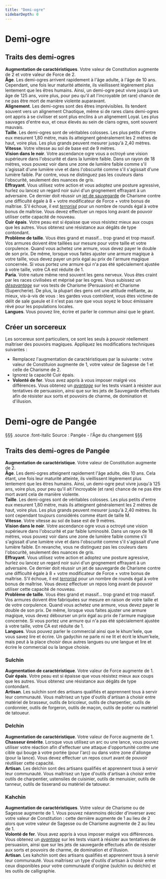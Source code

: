 ```yaml
---
title: "Demi-ogre"
sidebarDepth: 0
---
```

# Demi-ogre
## Traits des demi-ogres

**Augmentation de caractéristiques**. Votre valeur de Constitution augmente de 2 et votre valeur de Force de 2.  
**Âge**. Les demi-ogres arrivent rapidement à l'âge adulte, à l'âge de 10 ans. Cependant, une fois leur maturité atteinte, ils vieillissent légèrement plus lentement que les êtres humains. Ainsi, un demi-ogre peut vivre jusqu'à un âge de 125 ans, voire plus, pour peu qu'il ait l'incroyable (et rare) chance de ne pas être mort de manière violente auparavant.  
**Alignement**. Les demi-ogres sont des êtres imprévisibles. Ils tendent souvent vers un alignement Chaotique, même si de rares clans demi-ogres ont appris à se civiliser et sont plus enclins à un alignement Loyal. Les plus sauvages d'entre eux, et ceux élevés au sein de clans ogres, sont souvent mauvais.  
**Taille**. Les demi-ogres sont de véritables colosses. Les plus petits d'entre eux mesurent 1,80 mètre, mais ils atteignent généralement les 2 mètres de haut, voire plus. Les plus grands peuvent mesurer jusqu'à 2,40 mètres.  
**Vitesse**. Votre vitesse au sol de base est de 9 mètres.  
**Vision dans le noir**. Votre ascendance ogre vous a octroyé une vision supérieure dans l'obscurité et dans la lumière faible. Dans un rayon de 18 mètres, vous pouvez voir dans une zone de lumière faible comme s'il s'agissait d'une lumière vive et dans l'obscurité comme s'il s'agissait d'une lumière faible. Par contre, vous ne distinguez pas les couleurs dans l'obscurité, seulement des nuances de gris.  
**Effrayant**. Vous utilisez votre action et vous adoptez une posture agressive, hurlez ou lancez un regard noir suivi d'un grognement effrayant à un adversaire. Ce dernier doit réussir un [jet de sauvegarde](/utiliser-les-caracteristiques/#jets-de-sauvegarde) de Charisme contre une difficulté égale à 8 + votre modificateur de Force + votre bonus de maîtrise. S'il échoue, il est [_terrorisé_](/gerer-la-sante-du-personnage/#terrorise) pour un nombre de rounds égal à votre bonus de maîtrise. Vous devez effectuer un repos long avant de pouvoir utiliser cette capacité de nouveau.  
**Cuir épais**. Votre peau est si épaisse que vous résistez mieux aux coups que les autres. Vous obtenez une résistance aux dégâts de type contondant.  
**Problème de taille**. Vous êtes grand et massif... trop grand et trop massif. Vos armures doivent être taillées sur mesure pour votre taille et votre corpulence. Quand vous achetez une armure, vous devez payer le double de son prix. De même, lorsque vous faites ajuster une armure magique à votre taille, vous devez payer un prix égal au prix de l'armure magique concernée. Si vous portez une armure qui n'a pas été spécialement ajustée à votre taille, votre CA est réduite de 1.  
**Paria**. Votre nature même rend souvent les gens nerveux. Vous êtes craint par les races civilisées et méprisé par les ogres. Vous subissez un [_désavantage_](/utiliser-les-caracteristiques/#avantage-et-desavantage) sur vos tests de Charisme (Persuasion) et Charisme (Supercherie). De plus, la plupart des gens ont une attitude méfiante, au mieux, vis-à-vis de vous : les gardes vous contrôlent, vous êtes victime de délit de sale gueule et il n'est pas rare que vous soyez le bouc émissaire rêvé pour les populations locales.  
**Langues**. Vous pouvez lire, écrire et parler le commun ainsi que le géant.

## Créer un sorcereux
Les sorcereux sont particuliers, ce sont les seuls à pouvoir réellement maîtriser des pouvoirs magiques. Appliquez les modifications techniques suivantes :
* Remplacez l'augmentation de caractéristiques par la suivante : votre valeur de Constituion augmente de 1, votre valeur de Sagesse de 1 et celle de Charisme de 2.
* Ignorez la capacité Cuir épais.
* **Volonté de fer**. Vous avez appris à vous imposer malgré vos différences. Vous obtenez un [_avantage_](/utiliser-les-caracteristiques/#avantage-et-desavantage) sur les tests visant à résister aux tentatives de persuasion, ainsi que sur les jets de Sauvegarde effectués afin de résister aux sorts et pouvoirs de charme, de domination et d'illusion.

# <span class="icon-gondolfiere"></span> Demi-ogre de Pangée
§§§ .source .font-italic
Source : Pangée - l'Âge du changement
§§§
## Traits des demi-ogres de Pangée
**Augmentation de caractéristique**. Votre valeur de Constitution augmente de 2.  
**Âge**. Les demi-ogres atteignent rapidement l'âge adulte, dès 10 ans. Cela étant, une fois leur maturité atteinte, ils vieillissent légèrement plus lentement que les êtres humains. Ainsi, un demi-ogre peut vivre jusqu'à 125 ans, voire plus, pour peu qu'il ait l'incroyable (et rare) chance de ne pas être mort avant cela de manière violente.  
**Taille**. Les demi-ogres sont de véritables colosses. Les plus petits d'entre eux mesurent 1,80 mètre, mais ils atteignent généralement les 2 mètres de haut, voire plus. Les plus grands peuvent mesurer jusqu'à 2,40 mètres. Ils sont cependant toujours considérés comme étant de taille M.  
**Vitesse**. Votre vitesse au sol de base est de 9 mètres.  
**Vision dans le noir**. Votre ascendance ogre vous a octroyé une vision supérieure dans l'obscurité et par faible luminosité. Dans un rayon de 18 mètres, vous pouvez voir dans une zone de lumière faible comme s'il s'agissait d'une lumière vive et dans l'obscurité comme s'il s'agissait d'une lumière faible. En revanche, vous ne distinguez pas les couleurs dans l'obscurité, seulement des nuances de gris.  
**Effrayant**. Vous utilisez votre action et adoptez une posture agressive, hurlez ou lancez un regard noir suivi d'un grognement effrayant à un adversaire. Ce dernier doit réussir un jet de sauvegarde de Charisme contre une difficulté égale à 8 + votre modificateur de Force + votre bonus de maîtrise. S'il échoue, il est [_terrorisé_](/gerer-la-sante-du-personnage/#terrorise) pour un nombre de rounds égal à votre bonus de maîtrise. Vous devez effectuer un repos long avant de pouvoir utiliser cette capacité de nouveau.  
**Problème de taille**. Vous êtes grand et massif... trop grand et trop massif. Vos armures doivent être fabriquées sur mesure en raison de votre taille et de votre corpulence. Quand vous achetez une armure, vous devez payer le double de son prix. De même, lorsque vous faites ajuster une armure magique, vous devez débourser un prix égal au prix de l'armure magique concernée. Si vous portez une armure qui n'a pas été spécialement ajustée à votre taille, votre CA est réduite de 1.  
**Langues**. Vous pouvez parler le commercial ainsi que le khum'kele, que vous savez lire et écrire. Un gadychin ne parle ni ne lit et écrit le khum'kele, mais peut à la place choisir deux autres langues ou une langue et lire et écrire le commercial ou la langue choisie.

### Sulchin
**Augmentation de caractéristique**. Votre valeur de Force augmente de 1.  
**Cuir épais**. Votre peau est si épaisse que vous résistez mieux aux coups que les autres. Vous obtenez une résistance aux dégâts de type contondant.  
**Artisan**. Les sulchin sont des artisans qualifiés et apprennent tous à servir leur communauté. Vous maîtrisez un type d'outils d'artisan à choisir entre matériel de brasseur, outils de bricoleur, outils de charpentier, outils de cordonnier, outils de forgeron, outils de maçon, outils de potier ou matériel de tatoueur.

### Delchin
**Augmentation de caractéristique**. Votre valeur de Force augmente de 1.  
**Chasseur émérite**. Lorsque vous utilisez un arc ou une lance, vous pouvez utiliser votre réaction afin d'effectuer une attaque d'opportunité contre une cible qui bouge à votre portée (pour l'arc) ou dans votre zone d'allonge (pour la lance). Vous devez effectuer un repos court avant de pouvoir réutiliser cette capacité.  
**Artisan**. Les delchin sont des artisans qualifiés et apprennent tous à servir leur communauté. Vous maîtrisez un type d'outils d'artisan à choisir entre outils de charpentier, ustensiles de cuisinier, outils de menuisier, outils de tanneur, outils de tisserand ou matériel de tatoueur.

### Kahchin
**Augmentation de caractéristiques**. Votre valeur de Charisme ou de Sagesse augmente de 1. Vous pouvez néanmoins décider d'inverser avec votre valeur de Constitution : cette dernière augmente de 1 au lieu de 2 alors que votre valeur de Sagesse ou de Charisme augmente de 2 au lieu de 1.  
**Volonté de fer**. Vous avez appris à vous imposer malgré vos différences. Vous obtenez un [_avantage_](/utiliser-les-caracteristiques/#avantage-et-desavantage) sur les tests visant à résister aux tentatives de persuasion, ainsi que sur les jets de sauvegarde effectués afin de résister aux sorts et pouvoirs de charme, de domination et d'illusion.  
**Artisan**. Les kahchin sont des artisans qualifiés et apprennent tous à servir leur communauté. Vous maîtrisez un type d'outils d'artisan à choisir entre ceux disponibles pour votre communauté d'origine (sulchin ou delchin) et les outils de calligraphie.

